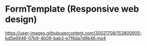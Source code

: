 # FormTemplate (Responsive web design)


https://user-images.githubusercontent.com/30021708/153800905-bd5e6946-07b9-4b09-bab3-e7f6da7d9b46.mp4

